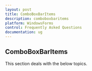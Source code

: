 ```yaml
---
layout: post
title: ComboBoxBarItems
description: comboboxbaritems
platform: WindowsForms
control: Frequently Asked Questions
documentation: ug
---
```


## ComboBoxBarItems

This section deals with the below topics.

